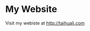 # My Website

Visit my webiste at <a href="https://taihuali.com" target="_blank">http://taihuali.com</a>
